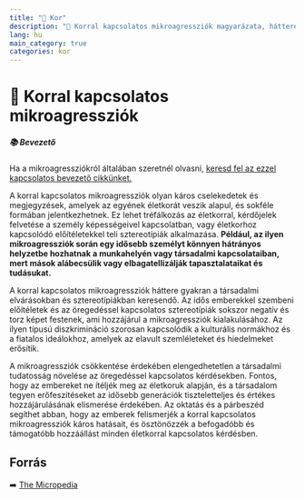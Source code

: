 ```yaml
---
title: "🚫 Kor"
description: "🚫 Korral kapcsolatos mikroagressziók magyarázata, háttere, javaslatok."
lang: hu
main_category: true
categories: kor
---
```


# 🚫 Korral kapcsolatos mikroagressziók


<div class="infobox warning">

<h5>📚 Bevezető</h5>

Ha a mikroagressziókról általában szeretnél olvasni, [keresd fel az ezzel kapcsolatos bevezető cikkünket.](/#/entry?id=mikroagressziok)

</div>


A korral kapcsolatos mikroagressziók olyan káros cselekedetek és megjegyzések, amelyek az egyének életkorát veszik alapul, és sokféle formában jelentkezhetnek. Ez lehet tréfálkozás az életkorral, kérdőjelek felvetése a személy képességeivel kapcsolatban, vagy életkorhoz kapcsolódó előítéletekkel teli sztereotípiák alkalmazása. **Például, az ilyen mikroagressziók során egy idősebb személyt könnyen hátrányos helyzetbe hozhatnak a munkahelyén vagy társadalmi kapcsolataiban, mert mások alábecsülik vagy elbagatellizálják tapasztalataikat és tudásukat.**

A korral kapcsolatos mikroagressziók háttere gyakran a társadalmi elvárásokban és sztereotípiákban keresendő. Az idős emberekkel szembeni előítéletek és az öregedéssel kapcsolatos sztereotípiák sokszor negatív és torz képet festenek, ami hozzájárul a mikroagressziók kialakulásához. Az ilyen típusú diszkrimináció szorosan kapcsolódik a kulturális normákhoz és a fiatalos ideálokhoz, amelyek az elavult szemléleteket és hiedelmeket erősítik.

A mikroagressziók csökkentése érdekében elengedhetetlen a társadalmi tudatosság növelése az öregedéssel kapcsolatos kérdésekben. Fontos, hogy az embereket ne ítéljék meg az életkoruk alapján, és a társadalom tegyen erőfeszítéseket az idősebb generációk tiszteletteljes és értékes hozzájárulásának elismerése érdekében. Az oktatás és a párbeszéd segíthet abban, hogy az emberek felismerjék a korral kapcsolatos mikroagressziók káros hatásait, és ösztönözzék a befogadóbb és támogatóbb hozzáállást minden életkorral kapcsolatos kérdésben.


## Forrás

➡️ [The Micropedia](https://www.themicropedia.org/)
